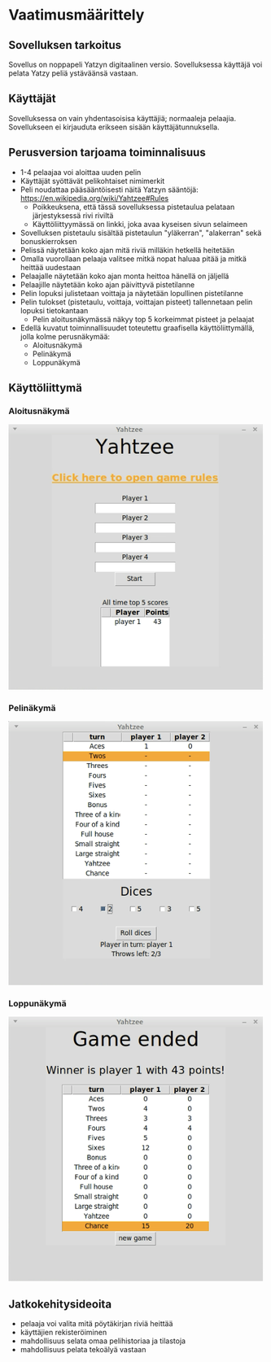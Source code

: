 # Vaatimusmäärittely

## Sovelluksen tarkoitus
Sovellus on noppapeli Yatzyn digitaalinen versio. Sovelluksessa käyttäjä voi pelata Yatzy peliä ystäväänsä vastaan.

## Käyttäjät
Sovelluksessa on vain yhdentasoisisa käyttäjiä; normaaleja pelaajia. Sovellukseen ei kirjauduta erikseen sisään käyttäjätunnuksella.

## Perusversion tarjoama toiminnalisuus  

- 1-4 pelaajaa voi aloittaa uuden pelin
- Käyttäjät syöttävät pelikohtaiset nimimerkit
- Peli noudattaa pääsääntöisesti näitä Yatzyn sääntöjä: https://en.wikipedia.org/wiki/Yahtzee#Rules
    - Poikkeuksena, että tässä sovelluksessa pistetaulua pelataan järjestyksessä rivi riviltä
    - Käyttöliittyymässä on linkki, joka avaa kyseisen sivun selaimeen
- Sovelluksen pistetaulu sisältää pistetaulun "yläkerran", "alakerran" sekä bonuskierroksen
- Pelissä näytetään koko ajan mitä riviä milläkin hetkellä heitetään
- Omalla vuorollaan pelaaja valitsee mitkä nopat haluaa pitää ja mitkä heittää uudestaan
- Pelaajalle näytetään koko ajan monta heittoa hänellä on jäljellä
- Pelaajille näytetään koko ajan päivittyvä pistetilanne
- Pelin lopuksi julistetaan voittaja ja näytetään lopullinen pistetilanne
- Pelin tulokset (pistetaulu, voittaja, voittajan pisteet) tallennetaan pelin lopuksi tietokantaan
    - Pelin aloitusnäkymässä näkyy top 5 korkeimmat pisteet ja pelaajat
- Edellä kuvatut toiminnallisuudet toteutettu graafisella käyttöliittymällä, jolla kolme perusnäkymää:
    - Aloitusnäkymä
    - Pelinäkymä
    - Loppunäkymä
  
## Käyttöliittymä

### Aloitusnäkymä
<img src="https://github.com/ulmala/ot-harjoitustyo/blob/master/dokumentaatio/imgs/käyttöohje/start_view_2.png?raw=true" width="500">

### Pelinäkymä

<img src="https://github.com/ulmala/ot-harjoitustyo/blob/master/dokumentaatio/imgs/käyttöohje/in_game.png?raw=true" width="500">

### Loppunäkymä
<img src="https://github.com/ulmala/ot-harjoitustyo/blob/master/dokumentaatio/imgs/käyttöohje/game_end.png?raw=true" width="500">

## Jatkokehitysideoita
- pelaaja voi valita mitä pöytäkirjan riviä heittää
- käyttäjien rekisteröiminen
- mahdollisuus selata omaa pelihistoriaa ja tilastoja
- mahdollisuus pelata tekoälyä vastaan